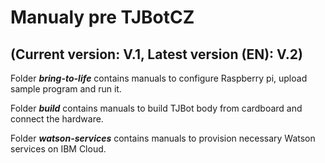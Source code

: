 # Manualy pre TJBotCZ
## (Current version: V.1, Latest version (EN): V.2)

Folder _**bring-to-life**_ contains manuals to configure Raspberry pi, upload sample program and run it.

Folder _**build**_ contains manuals to build TJBot body from cardboard and connect the hardware.

Folder _**watson-services**_ contains manuals to provision necessary Watson services on IBM Cloud.
